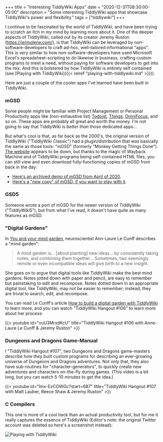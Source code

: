 +++
title = "Interesting TiddlyWiki Apps"
date = "2020-12-31T08:30:00-05:00"
description = "Some interesting TiddlyWiki apps that showcase TiddlyWiki's power and flexibility."
tags = ["tiddlywiki"]
+++

I continue to be fascinated by the world of TiddlyWiki, and have been trying
to scratch an itch in my mind by learning more about it.
One of the deeper aspects of TiddlyWiki, called out by its creator
Jeremy Ruston (https://jermolene.com/), is that TiddlyWiki can be leveraged
by non-software-developers to craft ad-hoc, well-tailored informational
"apps". This is very similar to how non-software-developers have used
Microsoft Excel's spreadsheet-scripting to do likewise in business,
crafting custom programs to meet a need, without paying for software developers
to get into the mix.
And this is bolstered by how TiddlyWiki is entirely self contained
(see [Playing with TiddlyWiki]({{< relref "playing-with-tiddlywiki.md" >}})).

Here are just a couple of the cooler apps I've learned have been built
in TiddlyWiki.

### mGSD

Some people might be familiar with Project Management or Personal Productivity
apps like (non-exhaustive list)
[Todoist](https://todoist.com/),
[Things](https://culturedcode.com/things/),
[OmniFocus](https://www.omnigroup.com/omnifocus/),
and so on. These apps are probably all great and worth the money.
I'm not going to say that TiddlyWiki is _better than_ those dedicated apps...

But what's cool is that, as far back as the 2000's, the original version
of TiddlyWiki ("TiddlyWiki Classic") had a plugin/distribution that was
basically the same as those tools: "mGSD" (formerly "Monkey Getting Things Done").
[The website](http://mgsd.tiddlyspot.com/#Demo) appears to be down,
but thanks to the magic of Wayback Machine
and of TiddlyWiki programs being self-contained HTML files,
you can still view and even download fully-functioning copies of mGSD from
back in the day:

* [Here's an archived demo of mGSD from April of 2020](https://web.archive.org/web/20200411130948/http://mgsd.tiddlyspot.com/demo3.html).
* [Here's a "new copy" of mGSD, if you want to play with it](https://web.archive.org/web/20090328122259/http://monkeygtd.tiddlyspot.com/empty.html).

### GSD5

Someone wrote a port of mGSD for the newer version of TiddlyWiki ("TiddlyWiki5"), but from what I've read, it doesn't have quite as many features as mGSD.

### "Digital Gardens"

In [You and your mind garden](https://nesslabs.com/mind-garden),
neuroscientist Ann-Laure Le Cunff describes a "mind garden":

> A mind garden is... [about planting] new ideas...
> by consistently taking notes, and combining them together...
> Sometimes, two seemingly remote or even incompatible ideas
> will give birth to a new insight.

She goes on to argue that digital tools like TiddlyWiki
make the best mind gardens.
Notes jotted down with paper and pencil,
are easy to remember but painstaking to edit and recompose.
Notes dotted down in an appropriate digital tool, like TiddlyWiki,
may not be easier to remember; instead, they are trivial to
search, edit, and recompose.

You can read Le Cunff's article [How to build a digital garden with TiddlyWiki](https://nesslabs.com/digital-garden-tiddlywiki) to learn more,
and you can watch "TiddlyWiki Hangout #106" to learn more about her process:

{{< youtube id="vuU3MrxdKcU"
    title="TiddlyWiki Hangout #106 with Anne-Laure Le Cunff & Jeremy Ruston" >}}

### Dungeons and Dragons Game-Manual

I "TiddlyWiki Hangout #107", two Dungeons and Dragons game-masters
describe how they built custom programs for
describing an ever-growing universe of Dungeons and Dragons adventures.
Not only that, they also have sub-routines for
"character-generators", to quickly create new adventures and characters
on-the-fly during games.
(This video is a bit long, but you can watch 5-10 minutes to get the idea.)

{{< youtube id="Imx-EzCOWGc?start=687"
    title="TiddlyWiki Hangout #107 with Matt Lauber, Reece Shaw & Jeremy Ruston" >}}

### C Compilers

This one is more of a cool hack than an actual productivity tool, but
for me it really captures the essence of TiddlyWiki
(Editor's note: the original Twitter account was deleted so here's a screenshot instead):

![Playing with TiddlyWiki](/img/2020/12/31/tweet_radix42_1060956624561393665.png)
